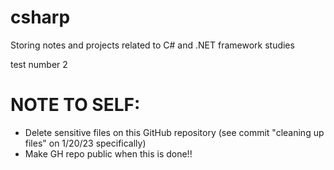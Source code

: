 # csharp
Storing notes and projects related to C# and .NET framework studies

test number 2

# NOTE TO SELF:
- Delete sensitive files on this GitHub repository (see commit "cleaning up files" on 1/20/23 specifically) 
- Make GH repo public when this is done!!